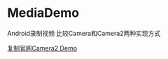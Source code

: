 # MediaDemo
Android录制视频
比较Camera和Camera2两种实现方式

[复制官网Camera2 Demo](https://github.com/googlesamples/android-Camera2Video)

